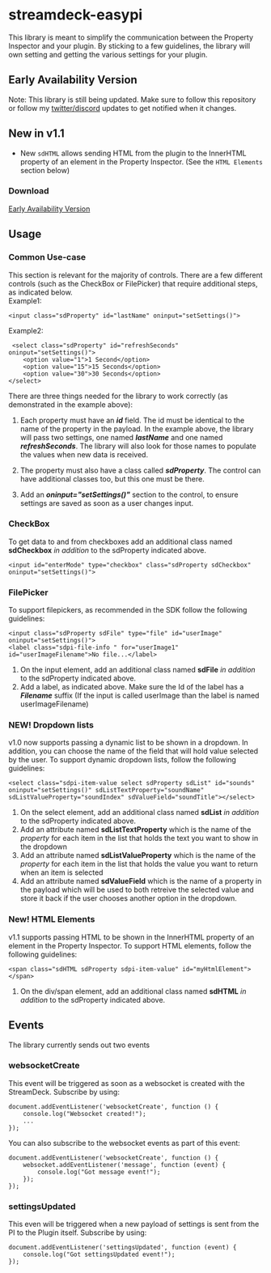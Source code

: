 # streamdeck-easypi

This library is meant to simplify the communication between the Property Inspector and your plugin.
By sticking to a few guidelines, the library will own setting and getting the various settings for your plugin.

## Early Availability Version
Note: This library is still being updated. Make sure to follow this repository or follow my [twitter/discord](https://barraider.com) updates to get notified when it changes.

## New in v1.1
- New `sdHTML` allows sending HTML from the plugin to the InnerHTML property of an element in the Property Inspector. (See the `HTML Elements` section below)

### Download
[Early Availability Version](https://github.com/BarRaider/streamdeck-easypi/raw/master/src/sdtools.common.js)


## Usage
### Common Use-case
This section is relevant for the majority of controls. There are a few different controls (such as the CheckBox or FilePicker) that require additional steps, as indicated below.   
Example1:  
```
<input class="sdProperty" id="lastName" oninput="setSettings()">
```

Example2:  
```
 <select class="sdProperty" id="refreshSeconds" oninput="setSettings()">
	<option value="1">1 Second</option>
	<option value="15">15 Seconds</option>
	<option value="30">30 Seconds</option>
</select>

```

There are three things needed for the library to work correctly (as demonstrated in the example above):
1. Each property must have an ***id*** field. The id must be identical to the name of the property in the payload. In the example above, the library will pass two settings, one named ***lastName*** and one named ***refreshSeconds***. The library will also look for those names to populate the values when new data is received.

2. The property must also have a class called ***sdProperty***. The control can have additional classes too, but this one must be there.

3. Add an ***oninput="setSettings()"*** section to the control, to ensure settings are saved as soon as a user changes input.

### CheckBox
To get data to and from checkboxes add an additional class named **sdCheckbox** _in addition_ to the sdProperty indicated above.

```
<input id="enterMode" type="checkbox" class="sdProperty sdCheckbox" oninput="setSettings()">
```

### FilePicker
To support filepickers, as recommended in the SDK follow the following guidelines:

```
<input class="sdProperty sdFile" type="file" id="userImage" oninput="setSettings()">
<label class="sdpi-file-info " for="userImage1" id="userImageFilename">No file...</label>
```

1. On the input element, add an additional class named **sdFile** _in addition_ to the sdProperty indicated above.
2. Add a label, as indicated above. Make sure the Id of the label has a ***Filename*** suffix (If the input is called userImage than the label is named userImageFilename)

### NEW! Dropdown lists
v1.0 now supports passing a dynamic list to be shown in a dropdown. In addition, you can choose the name of the field that will hold value selected by the user.
To support dynamic dropdown lists, follow the following guidelines:

```
<select class="sdpi-item-value select sdProperty sdList" id="sounds" oninput="setSettings()" sdListTextProperty="soundName" sdListValueProperty="soundIndex" sdValueField="soundTitle"></select>
```

1. On the select element, add an additional class named **sdList** _in addition_ to the sdProperty indicated above.
2. Add an attribute named **sdListTextProperty** which is the name of the *property* for each item in the list that holds the text you want to show in the dropdown
3. Add an attribute named **sdListValueProperty** which is the name of the *property* for each item in the list that holds the value you want to return when an item is selected
4. Add an attribute named **sdValueField** which is the name of a property in the payload which will be used to both retreive the selected value and store it back if the user chooses another option in the dropdown.

### New! HTML Elements
v1.1 supports passing HTML to be shown in the InnerHTML property of an element in the Property Inspector.
To support HTML elements, follow the following guidelines:

```
<span class="sdHTML sdProperty sdpi-item-value" id="myHtmlElement"></span>
```

1. On the div/span element, add an additional class named **sdHTML** _in addition_ to the sdProperty indicated above.

## Events
The library currently sends out two events
### websocketCreate
This event will be triggered as soon as a websocket is created with the StreamDeck.
Subscribe by using: 
```
document.addEventListener('websocketCreate', function () {
	console.log("Websocket created!");
	...
});
```

You can also subscribe to the websocket events as part of this event:

```
document.addEventListener('websocketCreate', function () {
	websocket.addEventListener('message', function (event) {
		console.log("Got message event!");
	});
});
```

### settingsUpdated
This even will be triggered when a new payload of settings is sent from the PI to the Plugin itself.
Subscribe by using: 

```
document.addEventListener('settingsUpdated', function (event) {
    console.log("Got settingsUpdated event!");
});
```